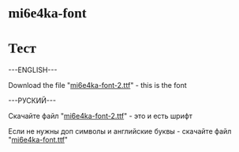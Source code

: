 # mi6e4ka-font
  <style>
   @font-face {
    font-family: mi6e4ka-font; /* Гарнитура шрифта */
    src: url(https://github.com/mi6e4ka/mi6e4ka-font/blob/master/mi6e4ka-font-2.ttf?raw=true); /* Путь к файлу со шрифтом */
   }
   h1 {
    font-family: mi6e4ka-font, 'mi6e4ka-font', cursive;
   }
  </style>
<h1>Тест</h1>
<p>---ENGLISH---
<p>Download the file "<a href="https://github.com/mi6e4ka/mi6e4ka-font/blob/master/mi6e4ka-font-2.ttf?raw=true">mi6e4ka-font-2.ttf</a>" - this is the font
<p>---РУСКИЙ---
<p>Скачайте файл "<a href="https://github.com/mi6e4ka/mi6e4ka-font/blob/master/mi6e4ka-font-2.ttf?raw=true">mi6e4ka-font-2.ttf</a>" - это и есть шрифт
<p>Если не нужны доп символы и английские буквы - скачайте файл "<a href="https://github.com/mi6e4ka/mi6e4ka-font/blob/master/mi6e4ka-font.ttf?raw=true">mi6e4ka-font.ttf</a>"
